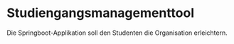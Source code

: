 # Studiengangsmanagementtool
Die Springboot-Applikation soll den Studenten die Organisation erleichtern. 
